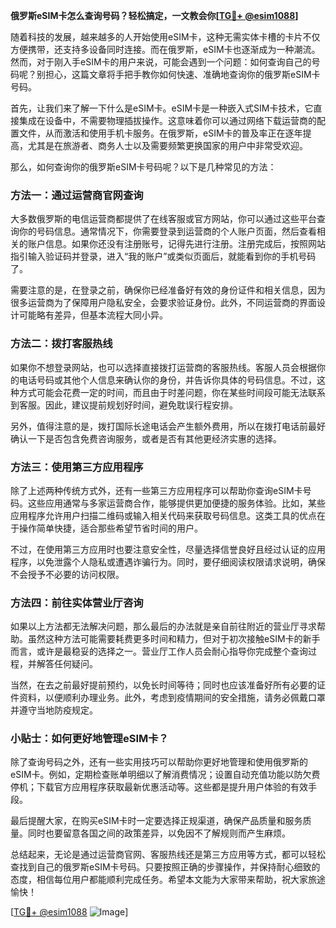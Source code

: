 **俄罗斯eSIM卡怎么查询号码？轻松搞定，一文教会你[[TG💪+ @esim1088](https://t.me/s/esim1088)]**

随着科技的发展，越来越多的人开始使用eSIM卡，这种无需实体卡槽的卡片不仅方便携带，还支持多设备同时连接。而在俄罗斯，eSIM卡也逐渐成为一种潮流。然而，对于刚入手eSIM卡的用户来说，可能会遇到一个问题：如何查询自己的号码呢？别担心，这篇文章将手把手教你如何快速、准确地查询你的俄罗斯eSIM卡号码。

首先，让我们来了解一下什么是eSIM卡。eSIM卡是一种嵌入式SIM卡技术，它直接集成在设备中，不需要物理插拔操作。这意味着你可以通过网络下载运营商的配置文件，从而激活和使用手机卡服务。在俄罗斯，eSIM卡的普及率正在逐年提高，尤其是在旅游者、商务人士以及需要频繁更换国家的用户中非常受欢迎。

那么，如何查询你的俄罗斯eSIM卡号码呢？以下是几种常见的方法：

### 方法一：通过运营商官网查询

大多数俄罗斯的电信运营商都提供了在线客服或官方网站，你可以通过这些平台查询你的号码信息。通常情况下，你需要登录到运营商的个人账户页面，然后查看相关的账户信息。如果你还没有注册账号，记得先进行注册。注册完成后，按照网站指引输入验证码并登录，进入“我的账户”或类似页面后，就能看到你的手机号码了。

需要注意的是，在登录之前，确保你已经准备好有效的身份证件和相关信息，因为很多运营商为了保障用户隐私安全，会要求验证身份。此外，不同运营商的界面设计可能略有差异，但基本流程大同小异。

### 方法二：拨打客服热线

如果你不想登录网站，也可以选择直接拨打运营商的客服热线。客服人员会根据你的电话号码或其他个人信息来确认你的身份，并告诉你具体的号码信息。不过，这种方式可能会花费一定的时间，而且由于时差问题，你在某些时间段可能无法联系到客服。因此，建议提前规划好时间，避免耽误行程安排。

另外，值得注意的是，拨打国际长途电话会产生额外费用，所以在拨打电话前最好确认一下是否包含免费咨询服务，或者是否有其他更经济实惠的选择。

### 方法三：使用第三方应用程序

除了上述两种传统方式外，还有一些第三方应用程序可以帮助你查询eSIM卡号码。这些应用通常与多家运营商合作，能够提供更加便捷的服务体验。比如，某些应用程序允许用户扫描二维码或输入相关代码来获取号码信息。这类工具的优点在于操作简单快捷，适合那些希望节省时间的用户。

不过，在使用第三方应用时也要注意安全性，尽量选择信誉良好且经过认证的应用程序，以免泄露个人隐私或遭遇诈骗行为。同时，要仔细阅读权限请求说明，确保不会授予不必要的访问权限。

### 方法四：前往实体营业厅咨询

如果以上方法都无法解决问题，那么最后的办法就是亲自前往附近的营业厅寻求帮助。虽然这种方法可能需要耗费更多时间和精力，但对于初次接触eSIM卡的新手而言，或许是最稳妥的选择之一。营业厅工作人员会耐心指导你完成整个查询过程，并解答任何疑问。

当然，在去之前最好提前预约，以免长时间等待；同时也应该准备好所有必要的证件资料，以便顺利办理业务。此外，考虑到疫情期间的安全措施，请务必佩戴口罩并遵守当地防疫规定。

### 小贴士：如何更好地管理eSIM卡？

除了查询号码之外，还有一些实用技巧可以帮助你更好地管理和使用俄罗斯的eSIM卡。例如，定期检查账单明细以了解消费情况；设置自动充值功能以防欠费停机；下载官方应用程序获取最新优惠活动等。这些都是提升用户体验的有效手段。

最后提醒大家，在购买eSIM卡时一定要选择正规渠道，确保产品质量和服务质量。同时也要留意各国之间的政策差异，以免因不了解规则而产生麻烦。

总结起来，无论是通过运营商官网、客服热线还是第三方应用等方式，都可以轻松查找到自己的俄罗斯eSIM卡号码。只要按照正确的步骤操作，并保持耐心细致的态度，相信每位用户都能顺利完成任务。希望本文能为大家带来帮助，祝大家旅途愉快！

[[TG💪+ @esim1088](https://t.me/s/esim1088) ![Image](https://i.postimg.cc/4NQfJmqS/Snipaste-2025-05-13-00-14-12.png)]